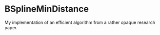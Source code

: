 # BSplineMinDistance
My implementation of an efficient algorithm from a rather opaque research paper.
